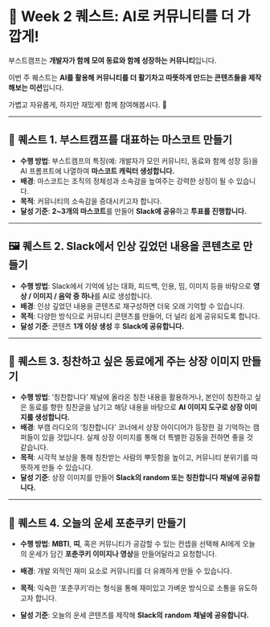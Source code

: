 # **🚀 Week 2 퀘스트: AI로 커뮤니티를 더 가깝게!**

부스트캠프는 **개발자가 함께 모여 동료와 함께 성장하는 커뮤니티**입니다.

이번 주 퀘스트는 **AI를 활용해 커뮤니티를 더 활기차고 따뜻하게 만드는 콘텐츠들을 제작해보는 미션**입니다.

가볍고 자유롭게, 하지만 재밌게! 함께 참여해봅시다. 🙌

---

## **🧩 퀘스트 1. 부스트캠프를 대표하는 마스코트 만들기**

- **수행 방법**:
  부스트캠프의 특징(예: 개발자가 모인 커뮤니티, 동료와 함께 성장 등)을 AI 프롬프트에 나열하여 **마스코트 캐릭터 생성합니다.**
- **배경**:
  마스코트는 조직의 정체성과 소속감을 높여주는 강력한 상징이 될 수 있습니다.
- **목적**:
  커뮤니티의 소속감을 증대시키고자 합니다.
- **달성 기준**:
  **2~3개의 마스코트**를 만들어 **Slack에 공유**하고 **투표를 진행합니다.**

---

## **🖼️ 퀘스트 2. Slack에서 인상 깊었던 내용을 콘텐츠로 만들기**

- **수행 방법**:
  Slack에서 기억에 남는 대화, 피드백, 인용, 밈, 이미지 등을 바탕으로
  **영상 / 이미지 / 음악 중 하나**를 AI로 생성합니다.
- **배경**:
  인상 깊었던 내용을 콘텐츠로 재구성하면 더욱 오래 기억할 수 있습니다.
- **목적**:
  다양한 방식으로 커뮤니티 콘텐츠를 만들어, 더 널리 쉽게 공유되도록 합니다.
- **달성 기준**:
  콘텐츠 **1개 이상 생성** 후 **Slack에 공유합니다.**

---

## **🏅 퀘스트 3. 칭찬하고 싶은 동료에게 주는 상장 이미지 만들기**

- **수행 방법**:
  ‘칭찬합니다’ 채널에 올라온 칭찬 내용을 활용하거나,
  본인이 칭찬하고 싶은 동료를 향한 칭찬글을 남기고
  해당 내용을 바탕으로 **AI 이미지 도구로 상장 이미지를 생성합니다.**
- **배경**:
  부캠 라디오의 ‘칭찬합니다’ 코너에서 상장 아이디어가 등장한 걸 기억하는 캠퍼들이 있을 것입니다. 실제 상장 이미지를 통해 더 특별한 감동을 전하면 좋을 것 같습니다.
- **목적**:
  시각적 보상을 통해 칭찬받는 사람의 뿌듯함을 높이고, 커뮤니티 분위기를 따뜻하게 만들 수 있습니다.
- **달성 기준**:
  상장 이미지를 만들어 **Slack의 random 또는 칭찬합니다 채널에 공유합니다.**

---

## **🥠 퀘스트 4. 오늘의 운세 포춘쿠키 만들기**

- **수행 방법**:
  **MBTI**, **띠**, 혹은 커뮤니티가 공감할 수 있는 컨셉을 선택해
  AI에게 오늘의 운세가 담긴 **포춘쿠키 이미지나 영상**을 만들어달라고 요청합니다.
- **배경**:
  개발 외적인 재미 요소로 커뮤니티를 더 유쾌하게 만들 수 있습니다.
- **목적**:
  익숙한 ‘포춘쿠키’라는 형식을 통해 재미있고 가벼운 방식으로 소통을 유도하고자 합니다.

- **달성 기준**:
  오늘의 운세 콘텐츠를 제작해 **Slack의** **random** **채널에 공유합니다.**
